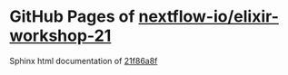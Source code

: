 GitHub Pages of [nextflow-io/elixir-workshop-21](https://github.com/nextflow-io/elixir-workshop-21.git)
===
Sphinx html documentation of [21f86a8f](https://github.com/nextflow-io/elixir-workshop-21/tree/21f86a8f6546bf9c096dd5a644812db14a137895)
